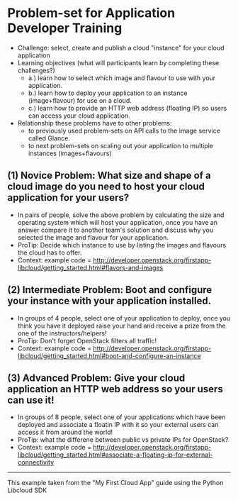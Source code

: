 # Problem-set for Application Developer Training
 * Challenge: select, create and publish a cloud "instance" for your cloud application
 * Learning objectives (what will participants learn by completing these challenges?)
   * a.) learn how to select which image and flavour to use with your application.
   * b.) learn how to deploy your application to an instance (image+flavour) for use on a cloud.
   * c.) learn how to provide an HTTP web address (floating IP) so users can access your cloud application.
 * Relationship these problems have to other problems:
   * <link> to previously used problem-sets on API calls to the image service called Glance.
   * <link> to next problem-sets on scaling out your application to multiple instances (images+flavours)

## (1) Novice Problem: What size and shape of a cloud image do you need to host your cloud application for your users?
 * In pairs of people, solve the above problem by calculating the size and operating system which will host your application, once you have an answer compare it to another team's solution and discuss why you selected the image and flavour for your application.
 * ProTip: Decide which instance to use by listing the images and flavours the cloud has to offer.
 * Context: example code = http://developer.openstack.org/firstapp-libcloud/getting_started.html#flavors-and-images

## (2) Intermediate Problem: Boot and configure your instance with your application installed.
 * In groups of 4 people, select one of your application to deploy, once you think you have it deployed raise your hand and receive a prize from the one of the instructors/helpers!
 * ProTip: Don't forget OpenStack filters all traffic!
 * Context: example code = http://developer.openstack.org/firstapp-libcloud/getting_started.html#boot-and-configure-an-instance

## (3) Advanced Problem: Give your cloud application an HTTP web address so your users can use it!
 * In groups of 8 people, select one of your applications which have been deployed and associate a floatin IP with it so your external users can access it from around the world!
 * ProTip: what the differene between public vs private IPs for OpenStack?
 * Context: example code = http://developer.openstack.org/firstapp-libcloud/getting_started.html#associate-a-floating-ip-for-external-connectivity

---
This example taken from the "My First Cloud App" guide using the Python Libcloud SDK
 
